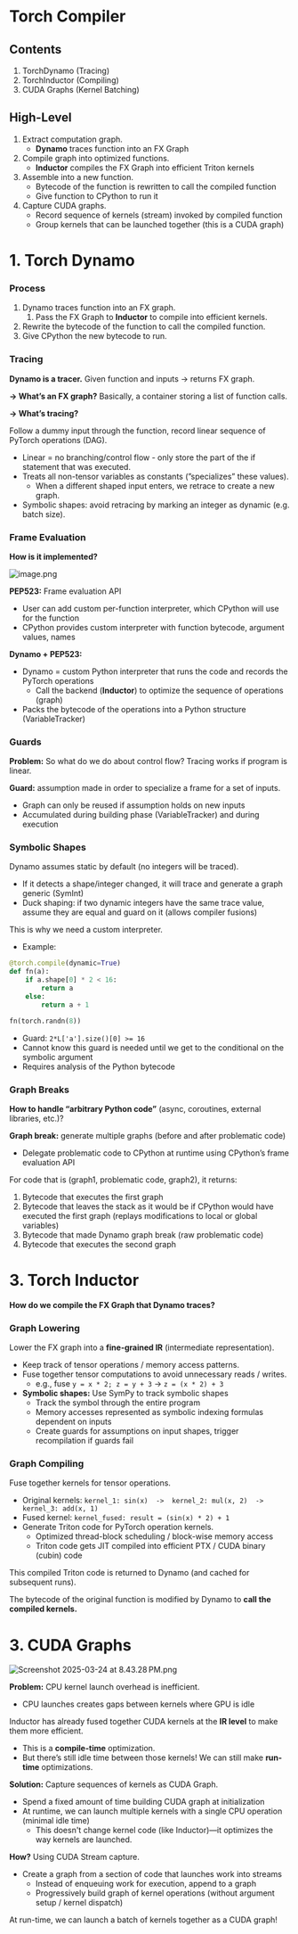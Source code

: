 # Torch Compiler

## Contents

1. TorchDynamo (Tracing)
2. TorchInductor (Compiling)
3. CUDA Graphs (Kernel Batching)

## High-Level

1. Extract computation graph.
    - **Dynamo** traces function into an FX Graph
2. Compile graph into optimized functions.
    - **Inductor** compiles the FX Graph into efficient Triton kernels
3. Assemble into a new function.
    - Bytecode of the function is rewritten to call the compiled function
    - Give function to CPython to run it
4. Capture CUDA graphs.
    - Record sequence of kernels (stream) invoked by compiled function
    - Group kernels that can be launched together (this is a CUDA graph)

# 1. Torch Dynamo

### Process

1. Dynamo traces function into an FX graph.
    1. Pass the FX Graph to **Inductor** to compile into efficient kernels.
2. Rewrite the bytecode of the function to call the compiled function.
3. Give CPython the new bytecode to run.

### Tracing

**Dynamo is a tracer.** Given function and inputs → returns FX graph.

**→ What’s an FX graph?** Basically, a container storing a list of function calls. 

**→ What’s tracing?**

Follow a dummy input through the function, record linear sequence of PyTorch operations (DAG).

- Linear = no branching/control flow - only store the part of the if statement that was executed.
- Treats all non-tensor variables as constants (”specializes” these values).
    - When a different shaped input enters, we retrace to create a new graph.
- Symbolic shapes: avoid retracing by marking an integer as dynamic (e.g. batch size).

### Frame Evaluation

**How is it implemented?**

![image.png](images/image.png)

**PEP523:** Frame evaluation API

- User can add custom per-function interpreter, which CPython will use for the function
- CPython provides custom interpreter with function bytecode, argument values, names

**Dynamo + PEP523:**

- Dynamo = custom Python interpreter that runs the code and records the PyTorch operations
    - Call the backend (**Inductor**) to optimize the sequence of operations (graph)
- Packs the bytecode of the operations into a Python structure (VariableTracker)

### Guards

**Problem:** So what do we do about control flow? Tracing works if program is linear.

**Guard:** assumption made in order to specialize a frame for a set of inputs.

- Graph can only be reused if assumption holds on new inputs
- Accumulated during building phase (VariableTracker) and during execution

### Symbolic Shapes

Dynamo assumes static by default (no integers will be traced). 

- If it detects a shape/integer changed, it will trace and generate a graph generic (SymInt)
- Duck shaping: if two dynamic integers have the same trace value, assume they are equal and guard on it (allows compiler fusions)

This is why we need a custom interpreter.

- Example:

```python
@torch.compile(dynamic=True)
def fn(a):
    if a.shape[0] * 2 < 16:
        return a
    else:
        return a + 1

fn(torch.randn(8))
```

- Guard: `2*L['a'].size()[0] >= 16`
- Cannot know this guard is needed until we get to the conditional on the symbolic argument
- Requires analysis of the Python bytecode

### Graph Breaks

**How to handle “arbitrary Python code”** (async, coroutines, external libraries, etc.)?

**Graph break:** generate multiple graphs (before and after problematic code)

- Delegate problematic code to CPython at runtime using CPython’s frame evaluation API

For code that is (graph1, problematic code, graph2), it returns:

1. Bytecode that executes the first graph
2. Bytecode that leaves the stack as it would be if CPython would have executed the first graph (replays modifications to local or global variables)
3. Bytecode that made Dynamo graph break (raw problematic code)
4. Bytecode that executes the second graph

# 3. Torch Inductor

**How do we compile the FX Graph that Dynamo traces?**

### Graph Lowering

Lower the FX graph into a **fine-grained IR** (intermediate representation).

- Keep track of tensor operations / memory access patterns.
- Fuse together tensor computations to avoid unnecessary reads / writes.
    - e.g., fuse `y = x * 2; z = y + 3` → `z = (x * 2) + 3`
- **Symbolic shapes:** Use SymPy to track symbolic shapes
    - Track the symbol through the entire program
    - Memory accesses represented as symbolic indexing formulas dependent on inputs
    - Create guards for assumptions on input shapes, trigger recompilation if guards fail

### Graph Compiling

Fuse together kernels for tensor operations. 

- Original kernels: `kernel_1: sin(x)  ->  kernel_2: mul(x, 2)  ->  kernel_3: add(x, 1)`
- Fused kernel: `kernel_fused: result = (sin(x) * 2) + 1`
- Generate Triton code for PyTorch operation kernels.
    - Optimized thread-block scheduling / block-wise memory access
    - Triton code gets JIT compiled into efficient PTX / CUDA binary (cubin) code

This compiled Triton code is returned to Dynamo (and cached for subsequent runs).

The bytecode of the original function is modified by Dynamo to **call the compiled kernels.**

# 3. CUDA Graphs

![Screenshot 2025-03-24 at 8.43.28 PM.png](images/Screenshot_2025-03-24_at_8.43.28_PM.png)

**Problem:** CPU kernel launch overhead is inefficient.

- CPU launches creates gaps between kernels where GPU is idle

Inductor has already fused together CUDA kernels at the **IR level** to make them more efficient.

- This is a **compile-time** optimization.
- But there’s still idle time between those kernels! We can still make **run-time** optimizations.

**Solution:** Capture sequences of kernels as CUDA Graph.

- Spend a fixed amount of time building CUDA graph at initialization
- At runtime, we can launch multiple kernels with a single CPU operation (minimal idle time)
    - This doesn't change kernel code (like Inductor)—it optimizes the way kernels are launched.

**How?** Using CUDA Stream capture.

- Create a graph from a section of code that launches work into streams
    - Instead of enqueuing work for execution, append to a graph
    - Progressively build graph of kernel operations (without argument setup / kernel dispatch)

At run-time, we can launch a batch of kernels together as a CUDA graph!